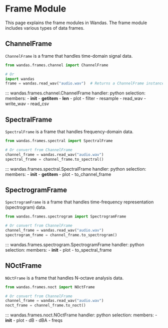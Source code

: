 # Frame Module

This page explains the frame modules in Wandas. The frame module includes various types of data frames.

## ChannelFrame

`ChannelFrame` is a frame that handles time-domain signal data.

```python
from wandas.frames.channel import ChannelFrame

# Or
import wandas
frame = wandas.read_wav("audio.wav")  # Returns a ChannelFrame instance
```

::: wandas.frames.channel.ChannelFrame
    handler: python
    selection:
      members:
        - __init__
        - __getitem__
        - __len__
        - plot
        - filter
        - resample
        - read_wav
        - write_wav
        - read_csv

## SpectralFrame

`SpectralFrame` is a frame that handles frequency-domain data.

```python
from wandas.frames.spectral import SpectralFrame

# Or convert from ChannelFrame
channel_frame = wandas.read_wav("audio.wav")
spectral_frame = channel_frame.to_spectral()
```

::: wandas.frames.spectral.SpectralFrame
    handler: python
    selection:
      members:
        - __init__
        - __getitem__
        - plot
        - to_channel_frame

## SpectrogramFrame

`SpectrogramFrame` is a frame that handles time-frequency representation (spectrogram) data.

```python
from wandas.frames.spectrogram import SpectrogramFrame

# Or convert from ChannelFrame
channel_frame = wandas.read_wav("audio.wav")
spectrogram_frame = channel_frame.to_spectrogram()
```

::: wandas.frames.spectrogram.SpectrogramFrame
    handler: python
    selection:
      members:
        - __init__
        - plot
        - to_spectral_frame

## NOctFrame

`NOctFrame` is a frame that handles N-octave analysis data.

```python
from wandas.frames.noct import NOctFrame

# Or convert from ChannelFrame
channel_frame = wandas.read_wav("audio.wav")
noct_frame = channel_frame.to_noct()
```

::: wandas.frames.noct.NOctFrame
    handler: python
    selection:
      members:
        - __init__
        - plot
        - dB
        - dBA
        - freqs
